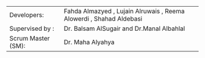 <table>
  
  <tr>
    <td>Developers:</td>
    <td>Fahda Almazyed , 
 Lujain Alruwais ,
 Reema Alowerdi ,
Shahad Aldebasi 
</td>
    
  </tr>
  <tr>
    <td>Supervised by :</td>
    <td>Dr. Balsam AlSugair and Dr.Manal Albahlal </td>
  
  </tr>
  <tr>
    <td>Scrum Master (SM): </td>
    <td>Dr.  Maha Alyahya  </td>
   
  </tr>
 
  
  
</table>
